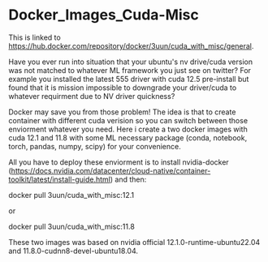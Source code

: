 # Docker_Images_Cuda-Misc

This is linked to https://hub.docker.com/repository/docker/3uun/cuda_with_misc/general.

Have you ever run into situation that your ubuntu's nv drive/cuda version was not matched to whatever ML framework you just see on twitter? For example you installed the latest 555 driver with cuda 12.5 pre-install but found that it is mission impossible to downgrade your driver/cuda to whatever requirment due to NV driver quickness? 

Docker may save you from those problem! The idea is that to create container with different cuda verision so you can switch between those enviorment whatever you need. Here i create a two docker images with cuda 12.1 and 11.8 with some ML necessary package (conda, notebook, torch, pandas, numpy, scipy) for your convenience.

All you have to deploy these enviorment is to install nvidia-docker (https://docs.nvidia.com/datacenter/cloud-native/container-toolkit/latest/install-guide.html) and then: 

docker pull 3uun/cuda_with_misc:12.1 

or 

docker pull 3uun/cuda_with_misc:11.8

These two images was based on nvidia official 12.1.0-runtime-ubuntu22.04 and 11.8.0-cudnn8-devel-ubuntu18.04. 
